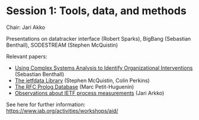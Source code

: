 # Session 1: Tools, data, and methods

Chair: Jari Akko

Presentations on datatracker interface (Robert Sparks), BigBang (Sebastian Benthall), SODESTREAM (Stephen McQuistin)

Relevant papers:

* [Using Complex Systems Analysis to Identify Organizational Interventions](https://www.iab.org/wp-content/IAB-uploads/2021/11/Benthall.pdf) (Sebastian Benthall)
* [The ietfdata Library](https://www.iab.org/wp-content/IAB-uploads/2021/11/McQuistin.pdf) (Stephen McQuistin, Colin Perkins)
* [The RFC Prolog Database](https://www.iab.org/wp-content/IAB-uploads/2021/11/Petit-Huguenin.txt) (Marc Petit-Huguenin)
* [Observations about IETF process measurements](https://www.iab.org/wp-content/IAB-uploads/2021/11/Arkko.pdf) (Jari Arkko)

See here for further information: https://www.iab.org/activities/workshops/aid/
